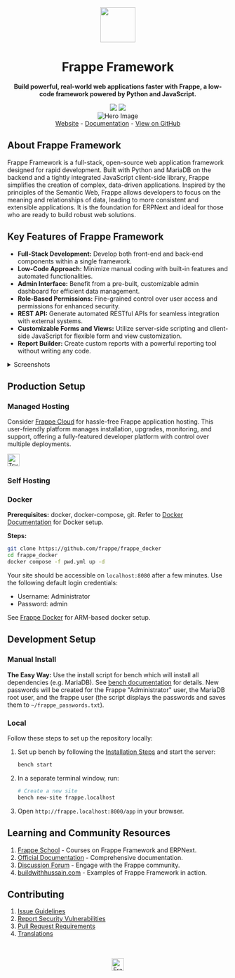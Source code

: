<div align="center" markdown="1">
	<img src=".github/framework-logo-new.svg" width="80" height="80"/>
	<h1>Frappe Framework</h1>

 **Build powerful, real-world web applications faster with Frappe, a low-code framework powered by Python and JavaScript.**
</div>

<div align="center">
	<a target="_blank" href="LICENSE" title="License: MIT"><img src="https://img.shields.io/badge/License-MIT-success.svg"></a>
	<a href="https://codecov.io/gh/frappe/frappe"><img src="https://codecov.io/gh/frappe/frappe/branch/develop/graph/badge.svg?token=XoTa679hIj"/></a>
</div>
<div align="center">
	<img src=".github/hero-image.png" alt="Hero Image" />
</div>
<div align="center">
    <a href="https://frappe.io/framework">Website</a>
    -
    <a href="https://docs.frappe.io/framework">Documentation</a>
    -
    <a href="https://github.com/frappe/frappe">View on GitHub</a>
</div>

## About Frappe Framework

Frappe Framework is a full-stack, open-source web application framework designed for rapid development. Built with Python and MariaDB on the backend and a tightly integrated JavaScript client-side library, Frappe simplifies the creation of complex, data-driven applications. Inspired by the principles of the Semantic Web, Frappe allows developers to focus on the meaning and relationships of data, leading to more consistent and extensible applications. It is the foundation for ERPNext and ideal for those who are ready to build robust web solutions.

## Key Features of Frappe Framework

*   **Full-Stack Development:** Develop both front-end and back-end components within a single framework.
*   **Low-Code Approach:** Minimize manual coding with built-in features and automated functionalities.
*   **Admin Interface:** Benefit from a pre-built, customizable admin dashboard for efficient data management.
*   **Role-Based Permissions:** Fine-grained control over user access and permissions for enhanced security.
*   **REST API:** Generate automated RESTful APIs for seamless integration with external systems.
*   **Customizable Forms and Views:** Utilize server-side scripting and client-side JavaScript for flexible form and view customization.
*   **Report Builder:** Create custom reports with a powerful reporting tool without writing any code.

<details>
<summary>Screenshots</summary>

![List View](.github/fw-list-view.png)
![Form View](.github/fw-form-view.png)
![Role Permission Manager](.github/fw-rpm.png)
</details>

## Production Setup

### Managed Hosting

Consider [Frappe Cloud](https://frappecloud.com) for hassle-free Frappe application hosting. This user-friendly platform manages installation, upgrades, monitoring, and support, offering a fully-featured developer platform with control over multiple deployments.

<div>
    <a href="https://frappecloud.com/" target="_blank">
        <picture>
            <source media="(prefers-color-scheme: dark)" srcset="https://frappe.io/files/try-on-fc-white.png">
            <img src="https://frappe.io/files/try-on-fc-black.png" alt="Try on Frappe Cloud" height="28" />
        </picture>
    </a>
</div>

### Self Hosting

### Docker

**Prerequisites:** docker, docker-compose, git. Refer to [Docker Documentation](https://docs.docker.com) for Docker setup.

**Steps:**

```bash
git clone https://github.com/frappe/frappe_docker
cd frappe_docker
docker compose -f pwd.yml up -d
```

Your site should be accessible on `localhost:8080` after a few minutes. Use the following default login credentials:
- Username: Administrator
- Password: admin

See [Frappe Docker](https://github.com/frappe/frappe_docker?tab=readme-ov-file#to-run-on-arm64-architecture-follow-this-instructions) for ARM-based docker setup.

## Development Setup

### Manual Install

**The Easy Way:** Use the install script for bench which will install all dependencies (e.g. MariaDB). See [bench documentation](https://github.com/frappe/bench) for details.
New passwords will be created for the Frappe "Administrator" user, the MariaDB root user, and the frappe user (the script displays the passwords and saves them to `~/frappe_passwords.txt`).

### Local

Follow these steps to set up the repository locally:

1.  Set up bench by following the [Installation Steps](https://docs.frappe.io/framework/user/en/installation) and start the server:
    ```bash
    bench start
    ```

2.  In a separate terminal window, run:
    ```bash
    # Create a new site
    bench new-site frappe.localhost
    ```

3.  Open `http://frappe.localhost:8000/app` in your browser.

## Learning and Community Resources

1.  [Frappe School](https://frappe.school) - Courses on Frappe Framework and ERPNext.
2.  [Official Documentation](https://docs.frappe.io/framework) - Comprehensive documentation.
3.  [Discussion Forum](https://discuss.frappe.io/) - Engage with the Frappe community.
4.  [buildwithhussain.com](https://buildwithhussain.com) - Examples of Frappe Framework in action.

## Contributing

1.  [Issue Guidelines](https://github.com/frappe/erpnext/wiki/Issue-Guidelines)
2.  [Report Security Vulnerabilities](https://frappe.io/security)
3.  [Pull Request Requirements](https://github.com/frappe/erpnext/wiki/Contribution-Guidelines)
4.  [Translations](https://crowdin.com/project/frappe)

<br>
<br>
<div align="center">
	<a href="https://frappe.io" target="_blank">
		<picture>
			<source media="(prefers-color-scheme: dark)" srcset="https://frappe.io/files/Frappe-white.png">
			<img src="https://frappe.io/files/Frappe-black.png" alt="Frappe Technologies" height="28"/>
		</picture>
	</a>
</div>